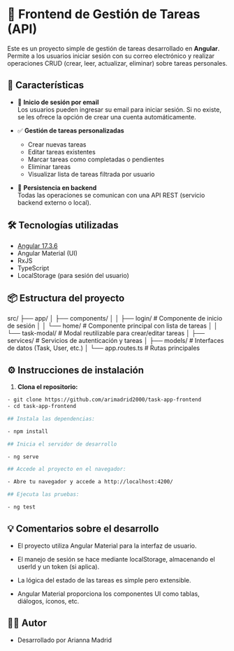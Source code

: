 # 🚀 Frontend de Gestión de Tareas (API)

Este es un proyecto simple de gestión de tareas desarrollado en **Angular**. Permite a los usuarios iniciar sesión con su correo electrónico y realizar operaciones CRUD (crear, leer, actualizar, eliminar) sobre tareas personales.

## 🚀 Características

- 🔐 **Inicio de sesión por email**  
  Los usuarios pueden ingresar su email para iniciar sesión. Si no existe, se les ofrece la opción de crear una cuenta automáticamente.

- ✅ **Gestión de tareas personalizadas**
  - Crear nuevas tareas
  - Editar tareas existentes
  - Marcar tareas como completadas o pendientes
  - Eliminar tareas
  - Visualizar lista de tareas filtrada por usuario

- 💾 **Persistencia en backend**  
  Todas las operaciones se comunican con una API REST (servicio backend externo o local).

## 🛠️ Tecnologías utilizadas

- [Angular 17.3.6](https://angular.io/)
- Angular Material (UI)
- RxJS
- TypeScript
- LocalStorage (para sesión del usuario)

## 📦 Estructura del proyecto

src/
├── app/
│ ├── components/
│ │ ├── login/ # Componente de inicio de sesión
│ │ └── home/ # Componente principal con lista de tareas
│ │     └── task-modal/ # Modal reutilizable para crear/editar tareas
│ ├── services/ # Servicios de autenticación y tareas
│ ├── models/ # Interfaces de datos (Task, User, etc.)
│ └── app.routes.ts # Rutas principales

## ⚙️ Instrucciones de instalación

1. **Clona el repositorio:**

```bash
- git clone https://github.com/arimadrid2000/task-app-frontend
- cd task-app-frontend

## Instala las dependencias:

- npm install

## Inicia el servidor de desarrollo

- ng serve

## Accede al proyecto en el navegador:

- Abre tu navegador y accede a http://localhost:4200/

## Ejecuta las pruebas:

- ng test
``` 

## 💡 Comentarios sobre el desarrollo
- El proyecto utiliza Angular Material para la interfaz de usuario.

- El manejo de sesión se hace mediante localStorage, almacenando el userId y un token (si aplica).

- La lógica del estado de las tareas es simple pero extensible.

- Angular Material proporciona los componentes UI como tablas, diálogos, íconos, etc.

## 👩‍💻 Autor
- Desarrollado por Arianna Madrid
